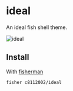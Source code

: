 # ideal

An ideal fish shell theme.

![ideal]

## Install

With [fisherman]

```
fisher c8112002/ideal
```

[slack-link]: https://fisherman-wharf.herokuapp.com
[slack-badge]: https://fisherman-wharf.herokuapp.com/badge.svg
[fisherman]: https://github.com/fisherman/fisherman
[ideal]: https://cloud.githubusercontent.com/assets/8317250/13661599/777665a2-e6d7-11e5-9078-eae115fa140a.png
